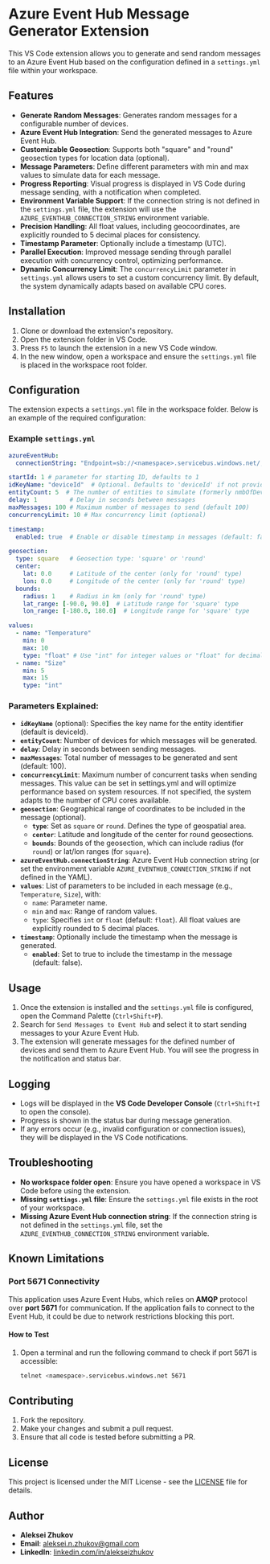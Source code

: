 
# Azure Event Hub Message Generator Extension

This VS Code extension allows you to generate and send random messages to an Azure Event Hub based on the configuration defined in a `settings.yml` file within your workspace.

## Features

- **Generate Random Messages**: Generates random messages for a configurable number of devices.
- **Azure Event Hub Integration**: Send the generated messages to Azure Event Hub.
- **Customizable Geosection**: Supports both "square" and "round" geosection types for location data (optional).
- **Message Parameters**: Define different parameters with min and max values to simulate data for each message.
- **Progress Reporting**: Visual progress is displayed in VS Code during message sending, with a notification when completed.
- **Environment Variable Support**: If the connection string is not defined in the `settings.yml` file, the extension will use the `AZURE_EVENTHUB_CONNECTION_STRING` environment variable.
- **Precision Handling**: All float values, including geocoordinates, are explicitly rounded to 5 decimal places for consistency.
- **Timestamp Parameter**: Optionally include a timestamp (UTC).
- **Parallel Execution**: Improved message sending through parallel execution with concurrency control, optimizing performance.
- **Dynamic Concurrency Limit**: The `concurrencyLimit` parameter in `settings.yml` allows users to set a custom concurrency limit. By default, the system dynamically adapts based on available CPU cores.

## Installation

1. Clone or download the extension's repository.
2. Open the extension folder in VS Code.
3. Press `F5` to launch the extension in a new VS Code window.
4. In the new window, open a workspace and ensure the `settings.yml` file is placed in the workspace root folder.

## Configuration

The extension expects a `settings.yml` file in the workspace folder. Below is an example of the required configuration:

### Example `settings.yml`

```yaml
azureEventHub:
  connectionString: "Endpoint=sb://<namespace>.servicebus.windows.net/;SharedAccessKeyName=<keyname>;SharedAccessKey=<key>;EntityPath=<hubname>"

startId: 1 # parameter for starting ID, defaults to 1
idKeyName: "deviceId"  # Optional. Defaults to 'deviceId' if not provided.
entityCount: 5  # The number of entities to simulate (formerly nmbOfDevices)
delay: 1         # Delay in seconds between messages
maxMessages: 100 # Maximum number of messages to send (default 100)
concurrencyLimit: 10 # Max concurrency limit (optional)

timestamp:
  enabled: true  # Enable or disable timestamp in messages (default: false)

geosection:
  type: square   # Geosection type: 'square' or 'round'
  center:
    lat: 0.0     # Latitude of the center (only for 'round' type)
    lon: 0.0     # Longitude of the center (only for 'round' type)
  bounds:
    radius: 1    # Radius in km (only for 'round' type)
    lat_range: [-90.0, 90.0]  # Latitude range for 'square' type
    lon_range: [-180.0, 180.0]  # Longitude range for 'square' type

values:
  - name: "Temperature"
    min: 0
    max: 10
    type: "float" # Use "int" for integer values or "float" for decimal values (default: "float")
  - name: "Size"
    min: 5
    max: 15
    type: "int"
```

### Parameters Explained:
- **`idKeyName`** (optional): Specifies the key name for the entity identifier (default is deviceId).
- **`entityCount`**: Number of devices for which messages will be generated.
- **`delay`**: Delay in seconds between sending messages.
- **`maxMessages`**: Total number of messages to be generated and sent (default: 100).
- **`concurrencyLimit`**: Maximum number of concurrent tasks when sending messages. This value can be set in settings.yml and will optimize performance based on system resources. If not specified, the system adapts to the number of CPU cores available.
- **`geosection`**: Geographical range of coordinates to be included in the message (optional).
  - **`type`**: Set as `square` or `round`. Defines the type of geospatial area.
  - **`center`**: Latitude and longitude of the center for round geosections.
  - **`bounds`**: Bounds of the geosection, which can include radius (for `round`) or lat/lon ranges (for `square`).
- **`azureEventHub.connectionString`**: Azure Event Hub connection string (or set the environment variable `AZURE_EVENTHUB_CONNECTION_STRING` if not defined in the YAML).
- **`values`**: List of parameters to be included in each message (e.g., `Temperature`, `Size`), with:
  - `name`: Parameter name.
  - `min` and `max`: Range of random values.
  - `type`: Specifies `int` or `float` (default: `float`). All float values are explicitly rounded to 5 decimal places.
- **`timestamp`**: Optionally include the timestamp when the message is generated.
  - **`enabled`**: Set to true to include the timestamp in the message (default: false).

## Usage

1. Once the extension is installed and the `settings.yml` file is configured, open the Command Palette (`Ctrl+Shift+P`).
2. Search for `Send Messages to Event Hub` and select it to start sending messages to your Azure Event Hub.
3. The extension will generate messages for the defined number of devices and send them to Azure Event Hub. You will see the progress in the notification and status bar.

## Logging

- Logs will be displayed in the **VS Code Developer Console** (`Ctrl+Shift+I` to open the console).
- Progress is shown in the status bar during message generation.
- If any errors occur (e.g., invalid configuration or connection issues), they will be displayed in the VS Code notifications.

## Troubleshooting

- **No workspace folder open**: Ensure you have opened a workspace in VS Code before using the extension.
- **Missing `settings.yml` file**: Ensure the `settings.yml` file exists in the root of your workspace.
- **Missing Azure Event Hub connection string**: If the connection string is not defined in the `settings.yml` file, set the `AZURE_EVENTHUB_CONNECTION_STRING` environment variable.

## Known Limitations

### Port 5671 Connectivity
This application uses Azure Event Hubs, which relies on **AMQP** protocol over **port 5671** for communication. If the application fails to connect to the Event Hub, it could be due to network restrictions blocking this port.

#### How to Test
1. Open a terminal and run the following command to check if port 5671 is accessible:
   ```bash
   telnet <namespace>.servicebus.windows.net 5671

## Contributing

1. Fork the repository.
2. Make your changes and submit a pull request.
3. Ensure that all code is tested before submitting a PR.

## License

This project is licensed under the MIT License - see the [LICENSE](LICENSE) file for details.

## Author

- **Aleksei Zhukov**
- **Email**: [aleksei.n.zhukov@gmail.com](mailto:aleksei.n.zhukov@gmail.com)
- **LinkedIn**: [linkedin.com/in/alekseizhukov](https://www.linkedin.com/in/alekseizhukov)

